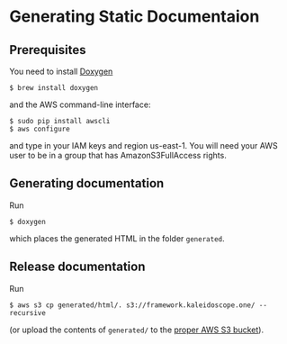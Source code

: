 # Generating Static Documentaion

## Prerequisites

You need to install [Doxygen](http://www.stack.nl/~dimitri/doxygen/)
```
$ brew install doxygen
```
and the AWS command-line interface:
```
$ sudo pip install awscli
$ aws configure
```
and type in your IAM keys and region us-east-1.  You will need your AWS user
to be in a group that has AmazonS3FullAccess rights.

## Generating documentation

Run
```
$ doxygen
```
which places the generated HTML in the folder `generated`.

## Release documentation

Run
```
$ aws s3 cp generated/html/. s3://framework.kaleidoscope.one/ --recursive
```

(or upload the contents of `generated/` to the [proper AWS S3 bucket](https://console.aws.amazon.com/s3/home?region=us-east-1&bucket=framework.kaleidoscope.one)).
